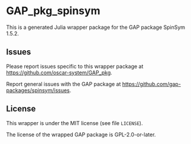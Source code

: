 # GAP_pkg_spinsym

This is a generated Julia wrapper package for the GAP package SpinSym 1.5.2.

## Issues

Please report issues specific to this wrapper package at <https://github.com/oscar-system/GAP_pkg>.

Report general issues with the GAP package at <https://github.com/gap-packages/spinsym/issues>.

## License

This wrapper is under the MIT license (see file `LICENSE`).

The license of the wrapped GAP package is GPL-2.0-or-later.
